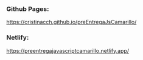 ### Github Pages:
https://cristinacch.github.io/preEntregaJsCamarillo/



### Netlify:

https://preentregajavascriptcamarillo.netlify.app/